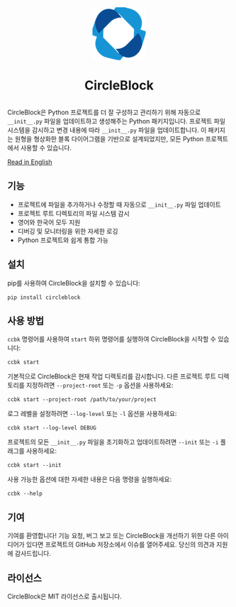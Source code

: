 <div style="display: flex; justify-content: center;">
  <img src="images/logo.png" alt="CircleBlock Logo">

</div>
<div style="display: flex; justify-content: center;">
    <h1>CircleBlock</h1>
</div>



CircleBlock은 Python 프로젝트를 더 잘 구성하고 관리하기 위해 자동으로 `__init__.py` 파일을 업데이트하고 생성해주는 Python 패키지입니다. 프로젝트 파일 시스템을 감시하고 변경 내용에 따라 `__init__.py` 파일을 업데이트합니다. 이 패키지는 원형을 형상화한 블록 다이어그램을 기반으로 설계되었지만, 모든 Python 프로젝트에서 사용할 수 있습니다.

[Read in English](./README.md)

## 기능

- 프로젝트에 파일을 추가하거나 수정할 때 자동으로 `__init__.py` 파일 업데이트
- 프로젝트 루트 디렉토리의 파일 시스템 감시
- 영어와 한국어 모두 지원
- 디버깅 및 모니터링을 위한 자세한 로깅
- Python 프로젝트와 쉽게 통합 가능

## 설치

pip를 사용하여 CircleBlock을 설치할 수 있습니다:

```
pip install circleblock
```

## 사용 방법

`ccbk` 명령어를 사용하여 `start` 하위 명령어를 실행하여 CircleBlock을 시작할 수 있습니다:

```
ccbk start
```

기본적으로 CircleBlock은 현재 작업 디렉토리를 감시합니다. 다른 프로젝트 루트 디렉토리를 지정하려면 `--project-root` 또는 `-p` 옵션을 사용하세요:

```
ccbk start --project-root /path/to/your/project
```

로그 레벨을 설정하려면 `--log-level` 또는 `-l` 옵션을 사용하세요:

```
ccbk start --log-level DEBUG
```

프로젝트의 모든 `__init__.py` 파일을 초기화하고 업데이트하려면 `--init` 또는 `-i` 플래그를 사용하세요:

```
ccbk start --init
```

사용 가능한 옵션에 대한 자세한 내용은 다음 명령을 실행하세요:

```
ccbk --help
```

## 기여

기여를 환영합니다! 기능 요청, 버그 보고 또는 CircleBlock을 개선하기 위한 다른 아이디어가 있다면 프로젝트의 GitHub 저장소에서 이슈를 열어주세요. 당신의 의견과 지원에 감사드립니다.

## 라이선스

CircleBlock은 MIT 라이선스로 출시됩니다.